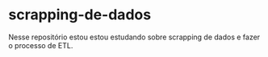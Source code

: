 # scrapping-de-dados
Nesse repositório estou estou estudando sobre scrapping de dados e fazer o processo de ETL.
